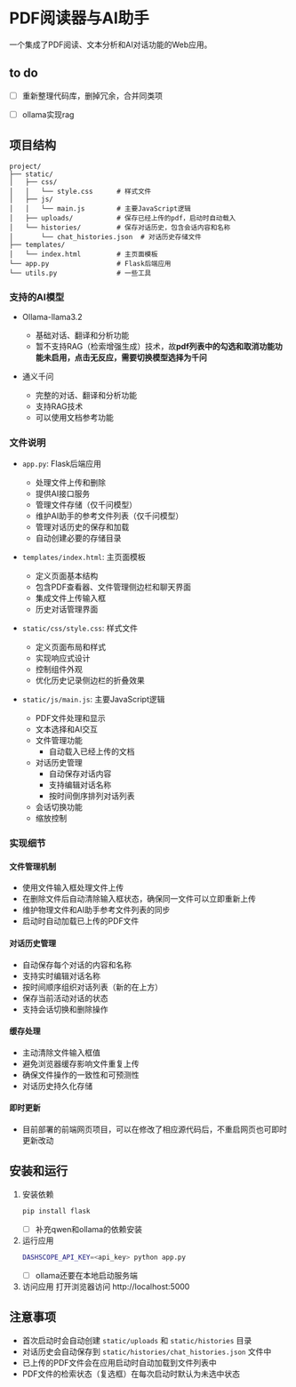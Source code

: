 # PDF阅读器与AI助手

一个集成了PDF阅读、文本分析和AI对话功能的Web应用。

## to do
- [ ] 重新整理代码库，删掉冗余，合并同类项
- [ ] ollama实现rag


## 项目结构

```
project/
├── static/
│   ├── css/
│   │   └── style.css      # 样式文件
│   ├── js/
│   │   └── main.js        # 主要JavaScript逻辑
│   ├── uploads/           # 保存已经上传的pdf，启动时自动载入
│   └── histories/         # 保存对话历史，包含会话内容和名称
│       └── chat_histories.json  # 对话历史存储文件
├── templates/
│   └── index.html         # 主页面模板
└── app.py                 # Flask后端应用
└── utils.py               # 一些工具
```

### 支持的AI模型

- Ollama-llama3.2
  - 基础对话、翻译和分析功能
  - 暂不支持RAG（检索增强生成）技术，故**pdf列表中的勾选和取消功能功能未启用，点击无反应，需要切换模型选择为千问**

- 通义千问
  - 完整的对话、翻译和分析功能
  - 支持RAG技术
  - 可以使用文档参考功能

### 文件说明

- `app.py`: Flask后端应用
  - 处理文件上传和删除
  - 提供AI接口服务
  - 管理文件存储（仅千问模型）
  - 维护AI助手的参考文件列表（仅千问模型）
  - 管理对话历史的保存和加载
  - 自动创建必要的存储目录

- `templates/index.html`: 主页面模板
  - 定义页面基本结构
  - 包含PDF查看器、文件管理侧边栏和聊天界面
  - 集成文件上传输入框
  - 历史对话管理界面

- `static/css/style.css`: 样式文件
  - 定义页面布局和样式
  - 实现响应式设计
  - 控制组件外观
  - 优化历史记录侧边栏的折叠效果

- `static/js/main.js`: 主要JavaScript逻辑
  - PDF文件处理和显示
  - 文本选择和AI交互
  - 文件管理功能
    - 自动载入已经上传的文档
  - 对话历史管理
    - 自动保存对话内容
    - 支持编辑对话名称
    - 按时间倒序排列对话列表
  - 会话切换功能
  - 缩放控制

### 实现细节

#### 文件管理机制
- 使用文件输入框处理文件上传
- 在删除文件后自动清除输入框状态，确保同一文件可以立即重新上传
- 维护物理文件和AI助手参考文件列表的同步
- 启动时自动加载已上传的PDF文件

#### 对话历史管理
- 自动保存每个对话的内容和名称
- 支持实时编辑对话名称
- 按时间顺序组织对话列表（新的在上方）
- 保存当前活动对话的状态
- 支持会话切换和删除操作

#### 缓存处理
- 主动清除文件输入框值
- 避免浏览器缓存影响文件重复上传
- 确保文件操作的一致性和可预测性
- 对话历史持久化存储

#### 即时更新
- 目前部署的前端网页项目，可以在修改了相应源代码后，不重启网页也可即时更新改动

## 安装和运行

1. 安装依赖
    ```bash
    pip install flask
    ```
   - [ ] 补充qwen和ollama的依赖安装

2. 运行应用
    ```bash
    DASHSCOPE_API_KEY=<api_key> python app.py
    ```
    - [ ] ollama还要在本地启动服务端

3. 访问应用
    打开浏览器访问 http://localhost:5000

## 注意事项

- 首次启动时会自动创建 `static/uploads` 和 `static/histories` 目录
- 对话历史会自动保存到 `static/histories/chat_histories.json` 文件中
- 已上传的PDF文件会在应用启动时自动加载到文件列表中
- PDF文件的检索状态（复选框）在每次启动时默认为未选中状态